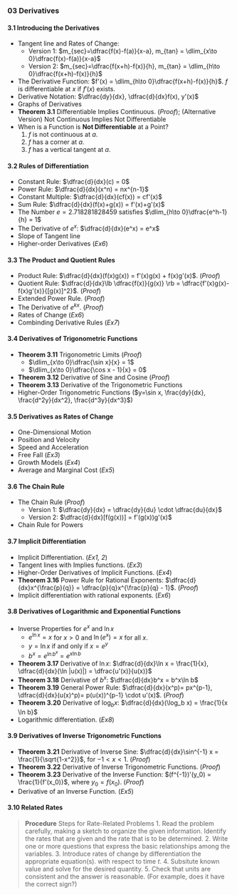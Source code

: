 ### 03 Derivatives

#### 3.1 Introducing the Derivatives
+ Tangent line and Rates of Change:
  + Version 1: $m_{sec}=\dfrac{f(x)-f(a)}{x-a}, m_{tan} = \dlim_{x\to 0}\dfrac{f(x)-f(a)}{x-a}$
  + Version 2: $m_{sec}=\dfrac{f(x+h)-f(x)}{h}, m_{tan} = \dlim_{h\to 0}\dfrac{f(x+h)-f(x)}{h}$
+ The Derivative Function: $f'(x) = \dlim_{h\to 0}\dfrac{f(x+h)-f(x)}{h}$. $f$ is differentiable at $x$ if $f'(x)$ exists.
+ Derivative Notation: $\dfrac{dy}{dx}, \dfrac{d}{dx}f(x), y'(x)$
+ Graphs of Derivatives
+ **Theorem 3.1** Differentiable Implies Continuous. (_Proof_); (Alternative Version) Not Continuous Implies Not Differentiable
+ When is a Function is **Not Differentiable** at a Point?
  1. $f$ is not continuous at $a$.
  2. $f$ has a corner at $a$.
  3. $f$ has a vertical tangent at $a$.

#### 3.2 Rules of Differentiation
+ Constant Rule: $\dfrac{d}{dx}(c) = 0$
+ Power Rule: $\dfrac{d}{dx}(x^n) = nx^{n-1}$
+ Constant Multiple: $\dfrac{d}{dx}(cf(x)) = cf'(x)$
+ Sum Rule: $\dfrac{d}{dx}(f(x)+g(x)) = f'(x)+g'(x)$
+ The Number $e=2.718281828459$ satisfies $\dlim_{h\to 0}\dfrac{e^h-1}{h} = 1$
+ The Derivative of $e^x$: $\dfrac{d}{dx}(e^x) = e^x$
+ Slope of Tangent line
+ Higher-order Derivatives (_Ex6_)

#### 3.3 The Product and Quotient Rules
+ Product Rule: $\dfrac{d}{dx}(f(x)g(x)) = f'(x)g(x) + f(x)g'(x)$. (_Proof_)
+ Quotient Rule: $\dfrac{d}{dx}\lb \dfrac{f(x)}{g(x)} \rb = \dfrac{f'(x)g(x)-f(x)g'(x)}{[g(x)]^2}$. (_Proof_)
+ Extended Power Rule. (_Proof_)
+ The Derivative of $e^{kx}$. (_Proof_)
+ Rates of Change (_Ex6_)
+ Combinding Derivative Rules (_Ex7_)

#### 3.4 Derivatives of Trigonometric Functions
+ **Theorem 3.11** Trigonometric Limits (_Proof_)
  + $\dlim_{x\to 0}\dfrac{\sin x}{x} = 1$
  + $\dlim_{x\to 0}\dfrac{\cos x - 1}{x} = 0$
+ **Theorem 3.12** Derivative of Sine and Cosine (_Proof_)
+ **Theorem 3.13** Derivative of the Trigonometric Functions
+ Higher-Order Trigonometric Functions ($y=\sin x, \frac{dy}{dx}, \frac{d^2y}{dx^2}, \frac{d^3y}{dx^3}$)

#### 3.5 Derivatives as Rates of Change
+ One-Dimensional Motion
+ Position and Velocity
+ Speed and Acceleration
+ Free Fall (_Ex3_)
+ Growth Models (_Ex4_)
+ Average and Marginal Cost (_Ex5_)

#### 3.6 The Chain Rule
+ The Chain Rule (_Proof_)
  + Version 1: $\dfrac{dy}{dx} = \dfrac{dy}{du} \cdot \dfrac{du}{dx}$
  + Version 2: $\dfrac{d}{dx}[f(g(x))] = f'(g(x))g'(x)$
+ Chain Rule for Powers

#### 3.7 Implicit Differentiation
+ Implicit Differentiation. (_Ex1, 2_)
+ Tangent lines with Implies functions. (_Ex3_)
+ Higher-Order Derivatives of Implicit Functions. (_Ex4_)
+ **Theorem 3.16** Power Rule for Rational Exponents: $\dfrac{d}{dx}x^{\frac{p}{q}} = \dfrac{p}{q}x^{\frac{p}{q} - 1}$. (_Proof_)
+ Implicit differentiation with rational exponents. (_Ex6_)

#### 3.8 Derivatives of Logarithmic and Exponential Functions
+ Inverse Properties for $e^x$ and $\ln x$
  + $e^{\ln x} = x$ for $x>0$ and $\ln(e^x) = x$ for all $x$.
  + $y=\ln x$ if and only if $x=e^y$
  + $b^x=e^{\ln b^x} = e^{x\ln b}$
+ **Theorem 3.17** Derivative of $\ln x$: $\dfrac{d}{dx}\ln x = \frac{1}{x}, \dfrac{d}{dx}(\ln |u(x)|) = \dfrac{u'(x)}{u(x)}$
+ **Theorem 3.18** Derivative of $b^x$: $\dfrac{d}{dx}b^x = b^x\ln b$
+ **Theorem 3.19** General Power Rule: $\dfrac{d}{dx}(x^p)= px^{p-1}, \dfrac{d}{dx}(u(x)^p)= p(u(x))^{p-1} \cdot u'(x)$. (_Proof_)
+ **Theorem 3.20** Derivative of $\log_b x$: $\dfrac{d}{dx}(\log_b x) = \frac{1}{x \ln b}$
+ Logarithmic differentiation. (_Ex8_)

#### 3.9 Derivatives of Inverse Trigonometric Functions
+ **Theorem 3.21** Derivative of Inverse Sine: $\dfrac{d}{dx}\sin^{-1} x = \frac{1}{\sqrt{1-x^2}}$, for $-1<x<1$. (_Proof_)
+ **Theorem 3.22** Derivative of Inverse Trigonometric Functions. (_Proof_)
+ **Theorem 3.23** Derivative of the Inverse Function: $(f^{-1})'(y_0) = \frac{1}{f'(x_0)}$, where $y_0=f(x_0)$. (_Proof_)
+ Derivative of an Inverse Function. (_Ex5_)

#### 3.10 Related Rates

>**Procedure** Steps for Rate-Related Problems
1\. Read the problem carefully, making a sketch to organize the given information. Identify the rates that are given and the rate that is to be determined.
2\. Write one or more questions that express the basic relationships among the variables.
3\. Introduce rates of change by differentiation the appropriate equation(s). with respect to time $t$.
4\. Subsitute known value and solve for the desired quantity.
5\. Check that units are consistent and the answer is reasonable. (For example, does it have the correct sign?)

